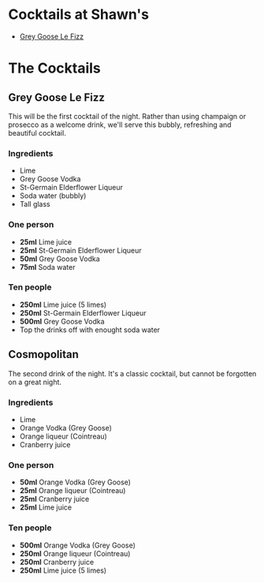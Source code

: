 Cocktails at Shawn's
===================

* [Grey Goose Le Fizz](#grey-goose-le-fizz)

# The Cocktails

## Grey Goose Le Fizz

This will be the first cocktail of the night. Rather than using champaign or prosecco as a welcome drink, we'll serve this bubbly, refreshing and beautiful cocktail.

### Ingredients

* Lime
* Grey Goose Vodka
* St-Germain Elderflower Liqueur
* Soda water (bubbly)
* Tall glass

### One person

* **25ml**  Lime juice
* **25ml**  St-Germain Elderflower Liqueur
* **50ml**  Grey Goose Vodka
* **75ml**  Soda water

### Ten people

* **250ml**  Lime juice (5 limes)
* **250ml**  St-Germain Elderflower Liqueur
* **500ml**  Grey Goose Vodka
* Top the drinks off with enought soda water

## Cosmopolitan

The second drink of the night. It's a classic cocktail, but cannot be forgotten on a great night.

### Ingredients

* Lime
* Orange Vodka (Grey Goose)
* Orange liqueur (Cointreau)
* Cranberry juice

### One person

* **50ml**  Orange Vodka (Grey Goose)
* **25ml**  Orange liqueur (Cointreau)
* **25ml**  Cranberry juice
* **25ml**  Lime juice

### Ten people

* **500ml**   Orange Vodka (Grey Goose)
* **250ml**   Orange liqueur (Cointreau)
* **250ml**   Cranberry juice
* **250ml**  Lime juice (5 limes)


